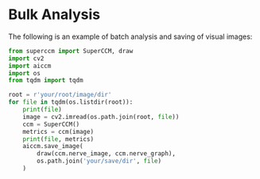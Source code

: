 # Bulk Analysis

The following is an example of batch analysis and saving of visual images:
```python
from superccm import SuperCCM, draw
import cv2
import aiccm
import os
from tqdm import tqdm

root = r'your/root/image/dir'
for file in tqdm(os.listdir(root)):
    print(file)
    image = cv2.imread(os.path.join(root, file))
    ccm = SuperCCM()
    metrics = ccm(image)
    print(file, metrics)
    aiccm.save_image(
        draw(ccm.nerve_image, ccm.nerve_graph), 
        os.path.join('your/save/dir', file)
    )
```
